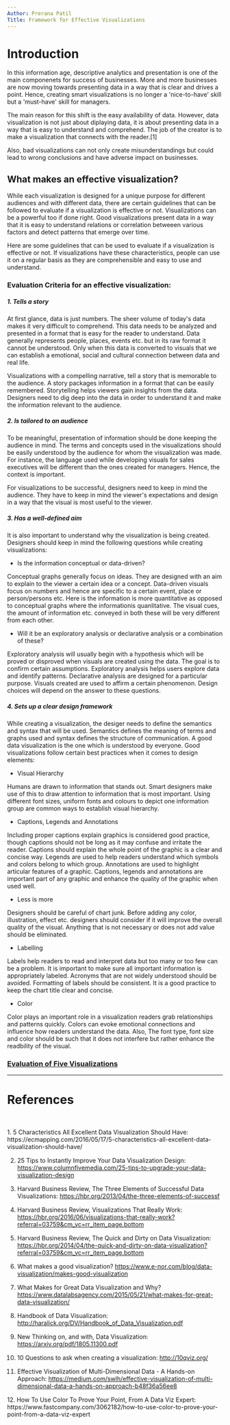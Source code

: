 ```yaml
---
Author: Prerana Patil
Title: Framework for Effective Visualizations
---
```


# Introduction

In this information age, descriptive analytics and presentation is one of the main componenets for success of businesses. More and more businesses are now moving towards presenting data in a way that is clear and drives a point. Hence, creating smart visualizations is no longer a 'nice-to-have' skill but a 'must-have' skill for managers.

The main reason for this shift is the easy availability of data. However, data visualization is not just about diplaying data, it is about presenting data in a way that is easy to understand and comprehend. The job of the creator is to make a visualization that connects with the reader.[1]

Also, bad visualizations can not only create misunderstandings but could lead to wrong conclusions and have adverse impact on businesses.


## What makes an effective visualization?

While each visualization is designed for a unique purpose for different audiences and with different data, there are certain guidelines that can be followed to evaluate if a visualization is effective or not. Visualizations can be a powerful too if done right. Good visualizations present data in a way that it is easy to understand relations or correlation betweeen various factors and detect patterns that emerge over time. 

Here are some guidelines that can be used to evaluate if a visualization is effective or not. If visualizations have these characteristics, people can use it on a regular basis as they are comprehensible and easy to use and understand.


### Evaluation Criteria for an effective visualization:

##### **1. Tells a story**

At first glance, data is just numbers. The sheer volume of today's data makes it very difficult to comprehend. This data needs to be analyzed and presented in a format that is easy for the reader to understand. Data generally represents people, places, events etc. but in its raw format it cannot be understood. Only when this data is converted to visuals that we can establish a emotional, social and cultural connection between data and real life. 

Visualizations with a compelling narrative, tell a story that is memorable to the audience. A story packages information in a format that can be easily remembered. Storytelling helps viewers gain insights from the data. Designers need to dig deep into the data in order to understand it and make the information relevant to the audience. 


##### **2. Is tailored to an audience**

To be meaningful, presentation of information should be done keeping the audience in mind. The terms and concepts used in the visualizations should be easily understood by the audience for whom the visualization was made. For instance, the language used while developing visuals for sales executives will be different than the ones created for managers. Hence, the context is important. 

For visualizations to be successful, designers need to keep in mind the audience. They have to keep in mind the viewer's expectations and design in a way that the visual is most useful to the viewer. 


##### **3. Has a well-defined aim**

It is also important to understand why the visualization is being created. Designers should keep in mind the following questions while creating visualizations: 
  
  * Is the information conceptual or data-driven? 
  
  Conceptual graphs generally focus on ideas. They are designed with an aim to explain to the viewer a certain idea or a concept. Data-driven visuals focus on numbers and hence are specific to a certain event, place or person/persons etc. Here is the information is more quantitative as opposed to conceptual graphs where the informationis quanlitative. The visual cues, the amount of information etc. conveyed in both these will be very different from each other.
  
  * Will it be an exploratory analysis or declarative analysis or a combination of these? 

  Exploratory analysis will usually begin with a hypothesis which will be proved or disproved when visuals are created using the data. The goal is to confirm certain assumptions. Exploratory analysis helps users explore data and identify patterns. Declarative analysis are designed for a particular purpose. Visuals created are used to affirm a certain phenomenon. Design choices will depend on the answer to these questions.


##### **4. Sets up a clear design framework**
  
  While creating a visualization, the desiger needs to define the semantics and syntax that will be used. Semantics defines the meaning of terms and graphs used and syntax defines the structure of communication. A good data visualization is the one which is understood by everyone. Good visualizations follow certain best practices when it comes to design elements: 

  * Visual Hierarchy
  
  Humans are drawn to information that stands out. Smart designers make use of this to draw attention to information that is most important. Using different font sizes, uniform fonts and colours to depict one information group are common ways to establish visual hierarchy. 
  
  * Captions, Legends and Annotations
  
  Including proper captions explain graphics is considered good practice, though captions should not be long as it may confuse and irritate the reader. Captions should explain the whole point of the graphic is a clear and concise way. Legends are used to help readers understand which symbols and colors belong to which group. Annotations are used to highlight articular features of a graphic. Captions, legends and annotations are important part of any graphic and enhance the quality of the graphic when used well.

  * Less is more
  
  Designers should be careful of chart junk. Before adding any color, illustration, effect etc. designers should consider if it will improve the overall quality of the visual. Anything that is not necessary or does not add value should be eliminated. 
 
  * Labelling
  
  Labels help readers to read and interpret data but too many or too few can be a problem. It is important to make sure all important information is appropriately labeled. Acronyms that are not widely understood should be avoided. Formatting of labels should be consistent. It is a good practice to keep the chart title clear and concise. 

  * Color
  
  Color plays an important role in a visualization readers grab relationships and patterns quickly. Colors can evoke emotional connections and influence how readers understand the data. Also, The font type, font size and color should be such that it does not interfere but rather enhance the readbility of the visual.


### [Evaluation of Five Visualizations](/Visualizations.md)

***

# References  
<div style="margin-bottom:50px;"></div>

<div id="div1" ></div>
  1. 5 Characteristics All Excellent Data Visualization Should Have:
     https://ecmapping.com/2016/05/17/5-characteristics-all-excellent-data-visualization-should-have/

<div id="div2" style="margin-bottom:15px;"> </div>

  2. 25 Tips to Instantly Improve Your Data Visualization Design: 
     https://www.columnfivemedia.com/25-tips-to-upgrade-your-data-visualization-design

<div id="div3" style="margin-bottom:15px;"> </div>
     
  3. Harvard Business Review, The Three Elements of Successful Data Visualizations: 
     https://hbr.org/2013/04/the-three-elements-of-successf

<div id="div4" style="margin-bottom:15px;"> </div>
     
  4. Harvard Business Review, Visualizations That Really Work: 
     https://hbr.org/2016/06/visualizations-that-really-work?referral=03759&cm_vc=rr_item_page.bottom

<div id="div5" style="margin-bottom:15px;"> </div>
     
  5. Harvard Business Review, The Quick and Dirty on Data Visualization:
     https://hbr.org/2014/04/the-quick-and-dirty-on-data-visualization?referral=03759&cm_vc=rr_item_page.bottom

<div id="div6" style="margin-bottom:15px;"> </div>
     
  6. What makes a good visualization?
     https://www.e-nor.com/blog/data-visualization/makes-good-visualization

<div id="div7" style="margin-bottom:15px;"> </div>
     
  7. What Makes for Great Data Visualization and Why?
     https://www.datalabsagency.com/2015/05/21/what-makes-for-great-data-visualization/

<div id="div8" style="margin-bottom:15px;"> </div>
     
  8. Handbook of Data Visualization:
     http://haralick.org/DV/Handbook_of_Data_Visualization.pdf

<div id="div9" style="margin-bottom:15px;"> </div>
  
  9. New Thinking on, and with, Data Visualization:
     https://arxiv.org/pdf/1805.11300.pdf

<div id="div10" style="margin-bottom:15px;"> </div>
     
  10. 10 Questions to ask when creating a visualization:
      http://10qviz.org/

<div id="div11" style="margin-bottom:15px;"> </div>
      
  11. Effective Visualization of Multi-Dimensional Data - A Hands-on Approach:
      https://medium.com/swlh/effective-visualization-of-multi-dimensional-data-a-hands-on-approach-b48f36a56ee8

<div id="div12" style="margin-bottom:15px;"> </div>
  12. How To Use Color To Prove Your Point, From A Data Viz Expert:
      https://www.fastcompany.com/3062182/how-to-use-color-to-prove-your-point-from-a-data-viz-expert
  
  
